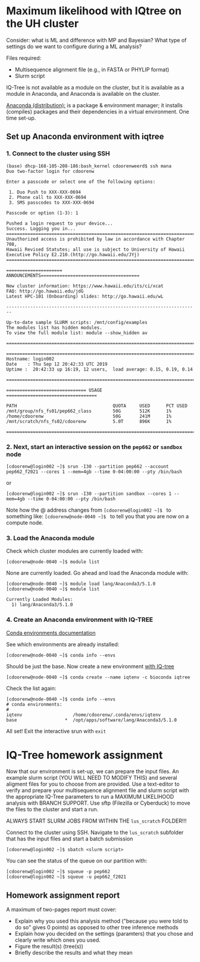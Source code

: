 # Maximum likelihood with IQtree on the UH cluster

Consider: what is ML and difference with MP and Bayesian?
What type of settings do we want to configure during a ML analysis?

Files required:
- Multisequence alignment file (e.g., in FASTA or PHYLIP format)
- Slurm script

IQ-Tree is not available as a module on the cluster, but it is available as a module in Anaconda, and Anaconda is available on the cluster.

[Anaconda (distribution):](https://www.anaconda.com/distribution/) is a package & environment manager; it installs (compiles) packages and their dependencies in a virtual environment. One time set-up.

## Set up Anaconda environment with iqtree

### 1. Connect to the cluster using SSH

```console
(base) dhcp-168-105-208-186:bash_kernel cdoorenweerd$ ssh mana
Duo two-factor login for cdoorenw

Enter a passcode or select one of the following options:

 1. Duo Push to XXX-XXX-0694
 2. Phone call to XXX-XXX-0694
 3. SMS passcodes to XXX-XXX-0694

Passcode or option (1-3): 1

Pushed a login request to your device...
Success. Logging you in...
========================================================================
Unauthorized access is prohibited by law in accordance with Chapter 708,
Hawaii Revised Statutes; all use is subject to University of Hawaii
Executive Policy E2.210.(http://go.hawaii.edu/JYj)
========================================================================

===================== ANNOUNCEMENTS=====================================

New cluster information: https://www.hawaii.edu/its/ci/xcat
FAQ: http://go.hawaii.edu/jdG
Latest HPC-101 (Onboarding) slides: http://go.hawaii.edu/wL

------------------------------------------------------------------------

Up-to-date sample SLURM scripts: /mnt/config/examples
The modules list has hidden modules.
To view the full module list: module --show_hidden av

========================================================================

========================================================================
Hostname: login002 
Date    : Thu Sep 12 20:42:33 UTC 2019
Uptime :  20:42:33 up 16:19, 12 users,  load average: 0.15, 0.19, 0.14

========================================================================

============================== USAGE ==================================

PATH                                    QUOTA     USED      PCT USED
/mnt/group/nfs_fs01/pep662_class        50G       512K      1%
/home/cdoorenw                          50G       241M      1%
/mnt/scratch/nfs_fs02/cdoorenw          5.0T      896K      1%

========================================================================
```

### 2. Next, start an interactive session on the ```pep662``` or ```sandbox``` node

```console
[cdoorenw@login002 ~]$ srun -I30 --partition pep662 --account pep662_f2021 --cores 1 --mem=4gb --time 0-04:00:00 --pty /bin/bash
```

or

```console
[cdoorenw@login002 ~]$ srun -I30 --partition sandbox --cores 1 --mem=4gb --time 0-04:00:00 --pty /bin/bash
```

Note how the @ address changes from ```[cdoorenw@login002 ~]$ ``` to something like: ```[cdoorenw@node-0040 ~]$ ``` to tell you that you are now on a compute node.

### 3. Load the Anaconda module

Check which cluster modules are currently loaded with:

```console
[cdoorenw@node-0040 ~]$ module list
```
None are currently loaded. Go ahead and load the Anaconda module with:

```console
[cdoorenw@node-0040 ~]$ module load lang/Anaconda3/5.1.0
[cdoorenw@node-0040 ~]$ module list

Currently Loaded Modules:
  1) lang/Anaconda3/5.1.0
```

### 4. Create an Anaconda environment with IQ-TREE

[Conda environments documentation](https://docs.conda.io/projects/conda/en/latest/user-guide/tasks/manage-environments.html)

See which environments are already installed:
```console
[cdoorenw@node-0040 ~]$ conda info --envs
```

Should be just the base. Now create a new environment [with IQ-tree](https://anaconda.org/bioconda/iqtree)

```console
[cdoorenw@node-0040 ~]$ conda create --name iqtenv -c bioconda iqtree
```

Check the list again:

```console
[cdoorenw@node-0040 ~]$ conda info --envs
# conda environments:
#
iqtenv                   /home/cdoorenw/.conda/envs/iqtenv
base                  *  /opt/apps/software/lang/Anaconda3/5.1.0
```

All set! Exit the interactive srun with ```exit```

# IQ-Tree homework assignment

Now that our environment is set-up, we can prepare the input files. An example slurm script (YOU WILL NEED TO MODIFY THIS) and several aligment files for you to choose from are provided. Use a text-editor to verify and prepare your multisequence alignment file and slurm script with the appropriate IQ-Tree parameters to run a MAXIMUM LIKELIHOOD analysis with BRANCH SUPPORT. Use sftp (Filezilla or Cyberduck) to move the files to the cluster and start a run.

ALWAYS START SLURM JOBS FROM WITHIN THE ```lus_scratch``` FOLDER!!!

Connect to the cluster using SSH. Navigate to the ```lus_scratch``` subfolder that has the input files and start a batch submission

```console
[cdoorenw@login002 ~]$ sbatch <slurm script>
```

You can see the status of the queue on our partition with:

```console
[cdoorenw@login002 ~]$ squeue -p pep662
[cdoorenw@login002 ~]$ squeue -u pep662_f2021
```

## Homework assignment report

A maximum of two-pages report must cover:

- Explain why you used this analysis method ("because you were told to do so" gives 0 points) as opposed to other tree inference methods
- Explain how you decided on the settings (paramters) that you chose and clearly write which ones you used.
- Figure the result(s) (tree(s))
- Briefly describe the results and what they mean


